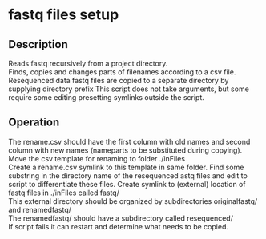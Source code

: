 # fastq files setup

## Description

Reads fastq recursively from a project directory.\
Finds, copies and changes parts of filenames according to a csv file.\
Resequenced data fastq files are copied to a separate directory by supplying directory prefix This script does not take arguments, but some require some editing presetting symlinks outside the script.

## Operation

The rename.csv should have the first column with old names and second column with new names (nameparts to be substituted during copying).\
Move the csv template for renaming to folder ./inFiles\
Create a rename.csv symlink to this template in same folder. Find some substring in the directory name of the resequenced astq files and edit to script to differentiate these files. Create symlink to (external) location of fastq files in ./inFiles called fastq/\
This external directory should be organized by subdirectories originalfastq/ and renamedfastq/\
The renamedfastq/ should have a subdirectory called resequenced/\
If script fails it can restart and determine what needs to be copied.
